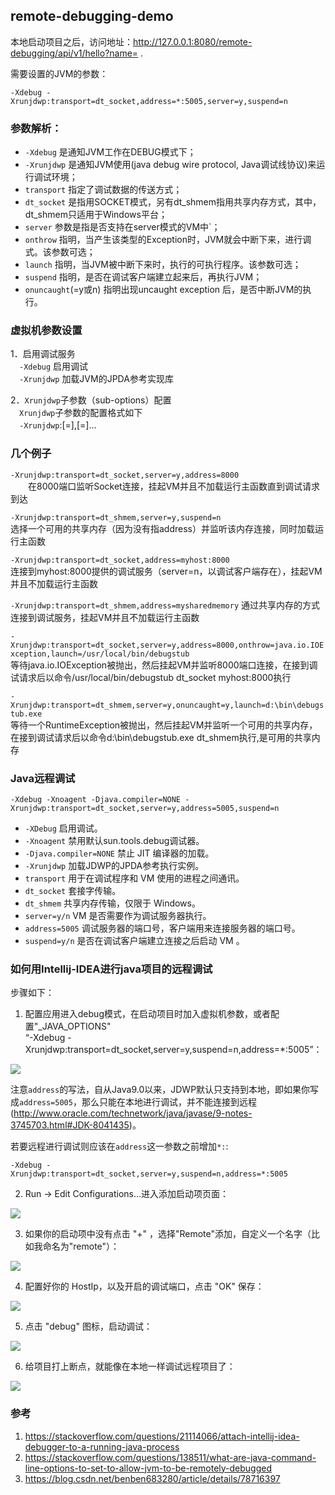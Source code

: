 ## remote-debugging-demo

本地启动项目之后，访问地址：http://127.0.0.1:8080/remote-debugging/api/v1/hello?name= .

需要设置的JVM的参数：
```
-Xdebug -Xrunjdwp:transport=dt_socket,address=*:5005,server=y,suspend=n
```

### 参数解析：
- `-Xdebug` 是通知JVM工作在DEBUG模式下；
- `-Xrunjdwp` 是通知JVM使用(java debug wire protocol, Java调试线协议)来运行调试环境；
- `transport` 指定了调试数据的传送方式；
- `dt_socket` 是指用SOCKET模式，另有dt_shmem指用共享内存方式，其中，dt_shmem只适用于Windows平台； 
- `server` 参数是指是否支持在server模式的VM中`； 
- `onthrow` 指明，当产生该类型的Exception时，JVM就会中断下来，进行调式。该参数可选；
- `launch` 指明，当JVM被中断下来时，执行的可执行程序。该参数可选； 
- `suspend` 指明，是否在调试客户端建立起来后，再执行JVM；
- `onuncaught`(=y或n) 指明出现uncaught exception 后，是否中断JVM的执行。

### 虚拟机参数设置        
1．启用调试服务    
　`-Xdebug` 启用调试         
　`-Xrunjdwp` 加载JVM的JPDA参考实现库 

2．`Xrunjdwp`子参数（sub-options）配置         
　`Xrunjdwp`子参数的配置格式如下    
　`-Xrunjdwp`:[=],[=]…   

### 几个例子
 
`-Xrunjdwp:transport=dt_socket,server=y,address=8000`         
　　在8000端口监听Socket连接，挂起VM并且不加载运行主函数直到调试请求到达
 
`-Xrunjdwp:transport=dt_shmem,server=y,suspend=n`     
选择一个可用的共享内存（因为没有指address）并监听该内存连接，同时加载运行主函数 

`-Xrunjdwp:transport=dt_socket,address=myhost:8000`           
连接到myhost:8000提供的调试服务（server=n，以调试客户端存在），挂起VM并且不加载运行主函数 

`-Xrunjdwp:transport=dt_shmem,address=mysharedmemory` 
通过共享内存的方式连接到调试服务，挂起VM并且不加载运行主函数
 
`-Xrunjdwp:transport=dt_socket,server=y,address=8000,onthrow=java.io.IOException,launch=/usr/local/bin/debugstub`         
等待java.io.IOException被抛出，然后挂起VM并监听8000端口连接，在接到调试请求后以命令/usr/local/bin/debugstub dt_socket myhost:8000执行 

`-Xrunjdwp:transport=dt_shmem,server=y,onuncaught=y,launch=d:\bin\debugstub.exe`        
等待一个RuntimeException被抛出，然后挂起VM并监听一个可用的共享内存，在接到调试请求后以命令d:\bin\debugstub.exe dt_shmem执行,是可用的共享内存

### Java远程调试        
`-Xdebug -Xnoagent -Djava.compiler=NONE -Xrunjdwp:transport=dt_socket,server=y,address=5005,suspend=n`        
- `-XDebug` 启用调试。 
- `-Xnoagent` 禁用默认sun.tools.debug调试器。 
- `-Djava.compiler=NONE` 禁止 JIT 编译器的加载。 
- `-Xrunjdwp` 加载JDWP的JPDA参考执行实例。 
- `transport` 用于在调试程序和 VM 使用的进程之间通讯。 
- `dt_socket` 套接字传输。 
- `dt_shmem` 共享内存传输，仅限于 Windows。 
- `server=y/n` VM 是否需要作为调试服务器执行。 
- `address=5005` 调试服务器的端口号，客户端用来连接服务器的端口号。 
- `suspend=y/n` 是否在调试客户端建立连接之后启动 VM 。 

### 如何用Intellij-IDEA进行java项目的远程调试

步骤如下：         
1. 配置应用进入debug模式，在启动项目时加入虚拟机参数，或者配置"_JAVA_OPTIONS"                  
“-Xdebug -Xrunjdwp:transport=dt_socket,server=y,suspend=n,address=*:5005”：

<img src='src/images/000.png' />

注意`address`的写法，自从Java9.0以来，JDWP默认只支持到本地，即如果你写成`address=5005`，那么只能在本地进行调试，并不能连接到远程(http://www.oracle.com/technetwork/java/javase/9-notes-3745703.html#JDK-8041435)。

若要远程进行调试则应该在`address`这一参数之前增加`*:`:
```
-Xdebug -Xrunjdwp:transport=dt_socket,server=y,suspend=n,address=*:5005
```

2. Run -> Edit Configurations...进入添加启动项页面：
<img src='src/images/111.png' />

3. 如果你的启动项中没有点击 "+" ，选择"Remote"添加，自定义一个名字（比如我命名为"remote"）：
<img src='src/images/222.png' />

4. 配置好你的 HostIp，以及开启的调试端口，点击 "OK" 保存：
<img src='src/images/333.png' />

5. 点击 "debug" 图标，启动调试：
<img src='src/images/444.png' />

6. 给项目打上断点，就能像在本地一样调试远程项目了：
<img src='src/images/555.png' />

### 参考
1. https://stackoverflow.com/questions/21114066/attach-intellij-idea-debugger-to-a-running-java-process
1. https://stackoverflow.com/questions/138511/what-are-java-command-line-options-to-set-to-allow-jvm-to-be-remotely-debugged
1. https://blog.csdn.net/benben683280/article/details/78716397
